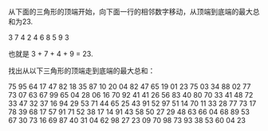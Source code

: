 从下面的三角形的顶端开始，向下面一行的相邻数字移动，从顶端到底端的最大总和为23.

3
7 4
2 4 6
8 5 9 3

也就是 3 + 7 + 4 + 9 = 23.

找出从以下三角形的顶端走到底端的最大总和：

75
95 64
17 47 82
18 35 87 10
20 04 82 47 65
19 01 23 75 03 34
88 02 77 73 07 63 67
99 65 04 28 06 16 70 92
41 41 26 56 83 40 80 70 33
41 48 72 33 47 32 37 16 94 29
53 71 44 65 25 43 91 52 97 51 14
70 11 33 28 77 73 17 78 39 68 17 57
91 71 52 38 17 14 91 43 58 50 27 29 48
63 66 04 68 89 53 67 30 73 16 69 87 40 31
04 62 98 27 23 09 70 98 73 93 38 53 60 04 23